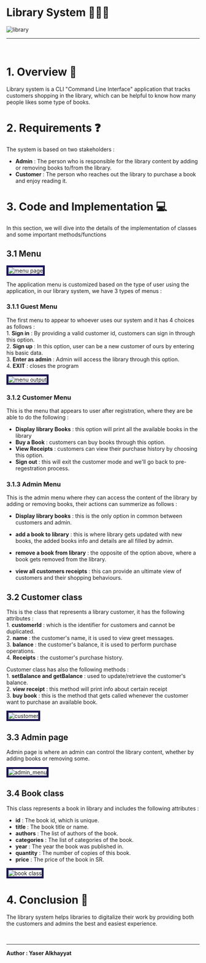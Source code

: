 # Library System 📕📗📘

<img src='./media/header.jpg' alt='library'>

<hr>
<br>

# 1. Overview 📖
Library system is a CLI "Command Line Interface" application that tracks customers shopping in the library, which can be helpful to know how many people likes some type of books.


# 2. Requirements ❓
The system is based on two stakeholders :
- **Admin** : The person who is responsible for the library content by adding or removing books to/from the library.
- **Customer** : The person who reaches out the library to purchase a book and enjoy reading it.

# 3. Code and Implementation 💻
In this section, we will dive into the details of the implementation of classes and some important methods/functions

## 3.1 Menu
<img src='./media/menu.png' alt='menu page' style='border: 5px solid #1c1561;'>

<br>

The application menu is customized based on the type of user using the application, in our library system, we have 3 types of menus :
### 3.1.1 Guest Menu
The first menu to appear to whoever uses our system and it has 4 choices as follows :\
    1. **Sign in** : By providing a valid customer id, customers can sign in through this option.\
    2. **Sign up** : In this option, user can be a new customer of ours by entering his basic data.\
    3. **Enter as admin** : Admin will access the library through this option.\
    4. **EXIT** : closes the program

<img src='./media/menu_output.png' alt='menu output' style='border: 5px solid #1c1651'>

### 3.1.2 Customer Menu
This is the menu that appears to user after registration, where they are be able to do the following :
- **Display library Books** : this option will print all the available books in the library
- **Buy a Book** : customers can buy books through this option.
- **View Receipts** : customers can view their purchase history by choosing this option.
- **Sign out** : this will exit the customer mode and we'll go back to pre-regestration process.

### 3.1.3 Admin Menu
This is the admin menu where rhey can access the content of the library by adding or removing books, their actions can summerize as follows :
- **Display library books** : this is the only option in common between customers and admin.
- **add a book to library** : this is where library gets updated with new books, the added books info and details are all filled by admin.
- **remove a book from library** : the opposite of the option above, where a book gets removed from the library.

- **view all customers receipts** : this can provide an ultimate view of customers and their shopping behaviours.


## 3.2 Customer class
This is the class that represents a library customer, it has the following attributes :\
    1. **customerId** : which is the identifier for customers and cannot be duplicated.\
    2. **name** : the customer's name, it is used to view greet messages.\
    3. **balance** : the customer's balance, it is used to perform purchase operations.\
    4. **Receipts** : the customer's purchase history.

Customer class has also the following methods :\
    1. **setBalance and getBalance** : used to update/retrieve the customer's balance.\
    2. **view receipt** : this method will print info about certain receipt\
    3. **buy book** : this is the method that gets called whenever the customer want to purchase an available book.

<img src='./media/customer.png' alt='customer' style='border: 5px solid #1c1651'>

## 3.3 Admin page
Admin page is where an admin can control the library content, whether by adding books or removing some.

<img src='./media/admin.png' alt='admin_menu' style='border: 5px solid #1c1651'>


## 3.4 Book class
This class represents a book in library and includes the following attributes :
- **id** : The book id, which is unique.
- **title** : The book title or name.
- **authors** : The list of authors of the book.
- **categories** : The list of categories of the book.
- **year** : The year the book was published in.
- **quantity** : The number of copies of this book.
- **price** : The price of the book in SR.

<img src='./media/book.png' alt='book class' style='border: 5px solid #1c1651'>

<br>

# 4. Conclusion 🏁
The library system helps libraries to digitalize their work by providing both the customers and admins the best and easiest experience.

<br>
<hr>

**Author : Yaser Alkhayyat**